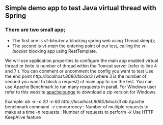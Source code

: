 ## Simple demo app to test Java virtual thread with Spring
### There are two small app; 
- The first one is _vt-blocker_ a blocking spring web using Thread.sleep();
- The second is _vt-main_ the entering point of our test, calling the _vt-blocker_ blocking app using RestTemplate.

We will use application.properties to configure the main app enabled virtual thread or linite le number of thread within the Tomcat server (refer to line 4 and 7 ). You can comment or uncomment the config you want to test
Use the end point _http://localhost:8080/block/3_ (where 3 is the number of second you want to block a request) of main app to run the test.
You can use Apache Benchmark to run many resquests in parall. For Windows user refer to this website [apachelounge](https://www.apachelounge.com/download/#google_vignette) to download a zip version for Windows.

Example:
_ab -k -c 20 -n 60 http://localhost:8080/block/3_
_ab_ Apache benchmark command
_-c_ concurrency : Number of multiple requests to make at a time
_-n_ requests : Number of requests to perform
_-k_ Use HTTP KeepAlive feature
